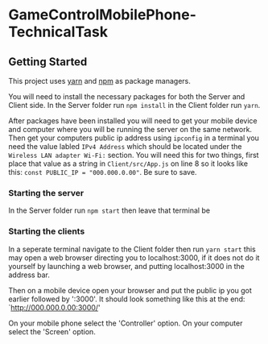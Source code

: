 # GameControlMobilePhone-TechnicalTask

## Getting Started
This project uses [yarn](https://classic.yarnpkg.com/lang/en/docs/install/) and [npm](https://docs.npmjs.com/downloading-and-installing-node-js-and-npm) as package managers. 

You will need to install the necessary packages for both the Server and Client side. In the Server folder run `npm install` in the Client folder run `yarn`.

After packages have been installed you will need to get your mobile device and computer where you will be running the server on the same network. Then get your computers public ip address using `ipconfig` in a terminal you need the value labled `IPv4 Address` which should be located under the `Wireless LAN adapter Wi-Fi:` section. You will need this for two things, first place that value as a string in `Client/src/App.js` on line 8 so it looks like this: `const PUBLIC_IP = "000.000.0.00"`. Be sure to save.

### Starting the server

In the Server folder run `npm start` then leave that terminal be

### Starting the clients

In a seperate terminal navigate to the Client folder then run `yarn start` this may open a web browser directing you to localhost:3000, if it does not do it yourself by launching a web browser, and putting localhost:3000 in the address bar. 

Then on a mobile device open your browser and put the public ip you got earlier followed by ':3000'. It should look something like this at the end: `http://000.000.0.00:3000/' 

On your mobile phone select the 'Controller' option.
On your computer select the 'Screen' option.